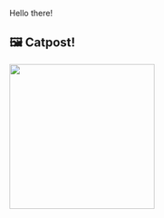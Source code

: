 Hello there!



## 🖼️ Catpost!

<sub>
    <img src="https://cdn2.thecatapi.com/images/d64P0lTUk.jpg" height="256">
</sub>

